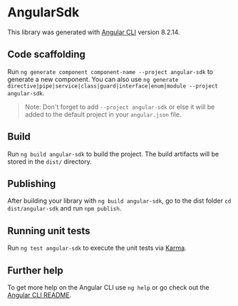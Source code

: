 # AngularSdk

This library was generated with [Angular CLI](https://github.com/angular/angular-cli) version 8.2.14.

## Code scaffolding

Run `ng generate component component-name --project angular-sdk` to generate a new component. You can also use `ng generate directive|pipe|service|class|guard|interface|enum|module --project angular-sdk`.

> Note: Don't forget to add `--project angular-sdk` or else it will be added to the default project in your `angular.json` file.

## Build

Run `ng build angular-sdk` to build the project. The build artifacts will be stored in the `dist/` directory.

## Publishing

After building your library with `ng build angular-sdk`, go to the dist folder `cd dist/angular-sdk` and run `npm publish`.

## Running unit tests

Run `ng test angular-sdk` to execute the unit tests via [Karma](https://karma-runner.github.io).

## Further help

To get more help on the Angular CLI use `ng help` or go check out the [Angular CLI README](https://github.com/angular/angular-cli/blob/master/README.md).
